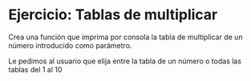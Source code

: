 # Ejercicio: Tablas de multiplicar

Crea una función que imprima por consola la tabla de multiplicar 
de un número introducido como parámetro.

Le pedimos al usuario que elija entre la tabla de un número o
todas las tablas del 1 al 10
